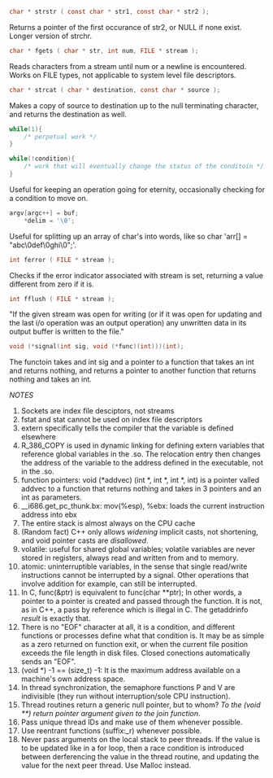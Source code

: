 
~~~c
char * strstr ( const char * str1, const char * str2 );
~~~

Returns a pointer of the first occurance of str2, or NULL if none exist. Longer version of strchr.



~~~c
char * fgets ( char * str, int num, FILE * stream );
~~~

Reads characters from a stream until num or a newline is encountered. Works on FILE types, not applicable to system level file descriptors.

~~~c
char * strcat ( char * destination, const char * source );
~~~

Makes a copy of source to destination up to the null terminating character, and returns the destination as well.

~~~c
while(1){
    /* perpetual work */
}

while(!condition){
    /* work that will eventually change the status of the conditoin */
}

~~~
Useful for keeping an operation going for eternity, occasionally checking for a condition to move on.

~~~c
argv[argc++] = buf;
	*delim = '\0';
~~~

Useful for splitting up an array of char's into words, like so char 'arr[] = "abc\0def\0ghi\0";'.

~~~c
int ferror ( FILE * stream );
~~~

Checks if the error indicator associated with stream is set, returning a value different from zero if it is.

~~~c
int fflush ( FILE * stream );
~~~

"If the given stream was open for writing (or if it was open for updating and the last i/o operation was an output operation) any unwritten data in its output buffer is written to the file."

~~~c
void (*signal(int sig, void (*func)(int)))(int);
~~~

The functoin takes and int sig and a pointer to a function that takes an int and returns nothing, and returns a pointer to another function that returns nothing and takes an int.

*NOTES*

1.  Sockets are index file desciptors, not streams
2.  fstat and stat cannot be used on index file descriptors
3.	extern specifically tells the compiler that the variable is defined elsewhere
4.	R_386_COPY is used in dynamic linking for defining extern variables that reference global variables in the .so. The relocation entry then changes the address of the variable to the address defined in the executable, not in the .so.
5.	function pointers: void (*addvec) (int *, int *, int *, int) is a pointer valled addvec to a function that returns nothing and takes in 3 pointers and an int as parameters.
6.	__i686.get_pc_thunk.bx: mov(%esp), %ebx: loads the current instruction address into ebx
7.  The entire stack is almost always on the CPU cache
8.  (Random fact) C++ only allows *widening* implicit casts, not shortening, and void pointer casts are *disallowed*.
9.   volatile: useful for shared global variables; volatile variables are never stored in registers, always read and written from and to memory.
10. atomic: uninterruptible variables, in the sense that single read/write instructions cannot be interrupted by a signal. Other operations that involve addition for example, can still be interrupted.
11. In C, func(&ptr) is equivalent to func(char **ptr); In other words, a pointer to a pointer is created and passed through the function. It is not, as in C++, a pass by reference which is illegal in C. The getaddrinfo *result* is exactly that.
12. There is no "EOF" character at all, it is a condition, and different functions or processes define what that condition is. It may be as simple as a zero returned on function exit, or when the current file position exceeds the file length in disk files. Closed conections automatically sends an "EOF".
13. (void *) -1 == (size_t) -1: It is the maximum address available on a machine's own address space.
14. In thread synchronization, the semaphore functions P and V are indivisible (they run without interruption/sole CPU instruction).
15. Thread routines return a generic null pointer, but to whom? *To the (void \*\*) return pointer argument given to the join function*.
16. Pass unique thread IDs and make use of them whenever possible.
17. Use reentrant functions (suffix:_r) whenever possible.
18. Never pass arguments on the local stack to peer threads. If the value is to be updated like in a for loop, then a race condition is introduced between derferencing the value in the thread routine, and updating the value for the next peer thread. Use Malloc instead.